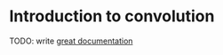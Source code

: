 # Introduction to convolution

TODO: write [great documentation](http://jacobian.org/writing/what-to-write/)
